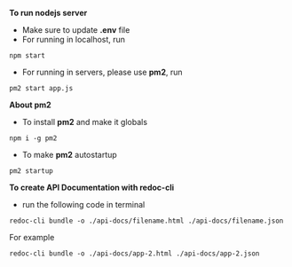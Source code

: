 **To run nodejs server**
- Make sure to update **.env** file
- For running in localhost, run
```
npm start
```
- For running in servers, please use **pm2**, run
```
pm2 start app.js
```

**About pm2**
- To install **pm2** and make it globals
```
npm i -g pm2
```
- To make **pm2** autostartup
```
pm2 startup
```

**To create API Documentation with redoc-cli**

- run the following code in terminal
```
redoc-cli bundle -o ./api-docs/filename.html ./api-docs/filename.json
```
For example
```
redoc-cli bundle -o ./api-docs/app-2.html ./api-docs/app-2.json
```